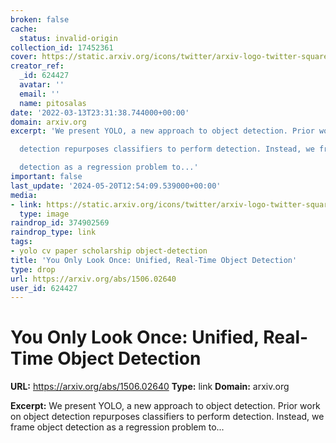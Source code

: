 ```yaml
---
broken: false
cache:
  status: invalid-origin
collection_id: 17452361
cover: https://static.arxiv.org/icons/twitter/arxiv-logo-twitter-square.png
creator_ref:
  _id: 624427
  avatar: ''
  email: ''
  name: pitosalas
date: '2022-03-13T23:31:38.744000+00:00'
domain: arxiv.org
excerpt: 'We present YOLO, a new approach to object detection. Prior work on object

  detection repurposes classifiers to perform detection. Instead, we frame object

  detection as a regression problem to...'
important: false
last_update: '2024-05-20T12:54:09.539000+00:00'
media:
- link: https://static.arxiv.org/icons/twitter/arxiv-logo-twitter-square.png
  type: image
raindrop_id: 374902569
raindrop_type: link
tags:
- yolo cv paper scholarship object-detection
title: 'You Only Look Once: Unified, Real-Time Object Detection'
type: drop
url: https://arxiv.org/abs/1506.02640
user_id: 624427
---
```


# You Only Look Once: Unified, Real-Time Object Detection

**URL:** https://arxiv.org/abs/1506.02640
**Type:** link
**Domain:** arxiv.org

**Excerpt:** We present YOLO, a new approach to object detection. Prior work on object
detection repurposes classifiers to perform detection. Instead, we frame object
detection as a regression problem to...
